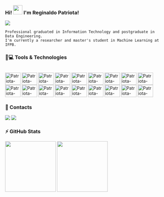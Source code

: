 ### Hi! <img src="https://raw.githubusercontent.com/MartinHeinz/MartinHeinz/master/wave.gif" width="30px"> I'm Reginaldo Patriota!    
![](https://komarev.com/ghpvc/?username=netopatriota-ss&color=blue)

```
Professional graduated in Information Technology and postgraduate in Data Engineering.
I'm currently a researcher and master's student in Machine Learning at IFPB.
```

### 🚀💻 Tools & Technologies
<div style="display: inline_block"><br>
<img align="center" alt="Patriota-Linux" height="40" width="50" src="https://cdn.jsdelivr.net/gh/devicons/devicon/icons/linux/linux-original.svg">
<img align="center" alt="Patriota-Windows" height="40" width="50" src="https://cdn.jsdelivr.net/gh/devicons/devicon/icons/windows8/windows8-original.svg">
<img align="center" alt="Patriota-Python" height="40" width="50" src="https://cdn.jsdelivr.net/gh/devicons/devicon/icons/python/python-original.svg">
<img align="center" alt="Patriota-SQL" height="40" width="50" src="https://cdn.jsdelivr.net/gh/devicons/devicon/icons/microsoftsqlserver/microsoftsqlserver-plain-wordmark.svg">
<img align="center" alt="Patriota-MySQL" height="40" width="50" src="https://cdn.jsdelivr.net/gh/devicons/devicon/icons/mysql/mysql-original-wordmark.svg">
<img align="center" alt="Patriota-PostgreSQL" height="40" width="50" src="https://cdn.jsdelivr.net/gh/devicons/devicon/icons/postgresql/postgresql-original.svg">
<img align="center" alt="Patriota-MongoDB" height="40" width="50" src="https://cdn.jsdelivr.net/gh/devicons/devicon/icons/mongodb/mongodb-original.svg" >
<img align="center" alt="Patriota-AWS" height="40" width="50" src="https://cdn.jsdelivr.net/gh/devicons/devicon/icons/amazonwebservices/amazonwebservices-original.svg">
<img align="center" alt="Patriota-Amazon" height="40" width="50" src="https://cdn.jsdelivr.net/gh/devicons/devicon/icons/azure/azure-original.svg">
<br>
<img align="center" alt="Patriota-VSCode" height="40" width="50" src="https://cdn.jsdelivr.net/gh/devicons/devicon/icons/vscode/vscode-original.svg">  
<img align="center" alt="Patriota-Docker" height="40" width="50" src="https://cdn.jsdelivr.net/gh/devicons/devicon/icons/docker/docker-original.svg">
<img align="center" alt="Patriota-Git" height="40" width="50" src="https://cdn.jsdelivr.net/gh/devicons/devicon/icons/git/git-original.svg">
<img align="center" alt="Patriota-GitHub" height="40" width="50" src="https://cdn.jsdelivr.net/gh/devicons/devicon/icons/github/github-original.svg">
<img align="center" alt="Patriota-GitLab" height="40" width="50" src="https://cdn.jsdelivr.net/gh/devicons/devicon/icons/gitlab/gitlab-original.svg">
<img align="center" alt="Patriota-Grafana" height="40" width="50" src="https://cdn.jsdelivr.net/gh/devicons/devicon/icons/grafana/grafana-original-wordmark.svg">
<img align="center" alt="Patriota-Jupyter" height="40" width="50" src="https://cdn.jsdelivr.net/gh/devicons/devicon/icons/jupyter/jupyter-original-wordmark.svg">
<img align="center" alt="Patriota-Trello" height="40" width="50" src="https://cdn.jsdelivr.net/gh/devicons/devicon/icons/trello/trello-plain-wordmark.svg">
<img align="center" alt="Patriota-Slack" height="40" width="50" src="https://cdn.jsdelivr.net/gh/devicons/devicon/icons/slack/slack-original.svg">
</div>

### :iphone: Contacts
<div>
<a href="https://www.linkedin.com/in/reginaldopatriota/" target="_blank"><img src="https://img.shields.io/badge/-LinkedIn-%230077B5?style=for-the-badge&logo=linkedin&logoColor=white" target="_blank"></a>   
<a href = "mailto:netopatriota@gmail.com"><img src="https://img.shields.io/badge/Gmail-D14836?style=for-the-badge&logo=gmail&logoColor=white" target="_blank"></a>
</div>

### ⚡ GitHub Stats

<div>
<img height="165em" width: "100em" src="https://github-readme-stats.vercel.app/api?username=netopatriota&count_private=true&theme=dark&include_all_commits=true" />
<img height="165em" width: "100em" src="https://github-readme-stats.vercel.app/api/top-langs/?username=netopatriota&layout=compact&theme=dark&include_all_commits=true" />
</div>

<!--
![Github Stats](https://github-readme-stats.vercel.app/api?username=netopatriota&show_icons=true&count_private=true&show_icons=true&theme=dark&include_all_commits=true)
![Top Langs](https://github-readme-stats.vercel.app/api/top-langs/?username=netopatriota&theme=dark&hide=TeX&layout=compact)


**netopatriota/netopatriota** is a ✨ _special_ ✨ repository because its `README.md` (this file) appears on your GitHub profile.

Here are some ideas to get you started:

- 🔭 I’m currently working on ...
- 🌱 I’m currently learning ...
- 👯 I’m looking to collaborate on ...
- 🤔 I’m looking for help with ...
- 💬 Ask me about ...
- 📫 How to reach me: ...
- 😄 Pronouns: ...
- ⚡ Fun fact: ...

![Snake animation](https://github.com/rafaballerini/rafaballerini/blob/output/github-contribution-grid-snake.svg)

<p align="left"><img src="https://komarev.com/ghpvc/?username=netopatriota" alt="netopatriota" /></p>

-->

